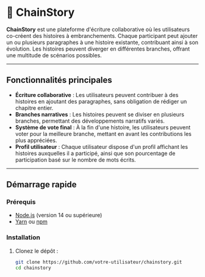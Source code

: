 # 📖 ChainStory

**ChainStory** est une plateforme d'écriture collaborative où les utilisateurs co-créent des histoires à embranchements. Chaque participant peut ajouter un ou plusieurs paragraphes à une histoire existante, contribuant ainsi à son évolution. Les histoires peuvent diverger en différentes branches, offrant une multitude de scénarios possibles.

---

## Fonctionnalités principales

- **Écriture collaborative** : Les utilisateurs peuvent contribuer à des histoires en ajoutant des paragraphes, sans obligation de rédiger un chapitre entier.
- **Branches narratives** : Les histoires peuvent se diviser en plusieurs branches, permettant des développements narratifs variés.
- **Système de vote final** : À la fin d'une histoire, les utilisateurs peuvent voter pour la meilleure branche, mettant en avant les contributions les plus appréciées.
- **Profil utilisateur** : Chaque utilisateur dispose d'un profil affichant les histoires auxquelles il a participé, ainsi que son pourcentage de participation basé sur le nombre de mots écrits.

---

## Démarrage rapide

### Prérequis

- [Node.js](https://nodejs.org/) (version 14 ou supérieure)
- [Yarn](https://yarnpkg.com/) ou [npm](https://www.npmjs.com/)

### Installation

1. Clonez le dépôt :

   ```bash
   git clone https://github.com/votre-utilisateur/chainstory.git
   cd chainstory
